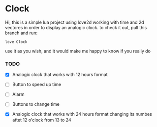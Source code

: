 # Clock

Hi, this is a simple lua project using love2d working with time and 2d vectores in order to display an analogic clock.
to check it out, pull this branch and run:

```love Clock```

use it as you wish, and it would make me happy to know if you really do


### TODO
- [x] Analogic clock that works with 12 hours format
- [ ] Button to speed up time
- [ ] Alarm
- [ ] Buttons to change time
- [x] Analogic clock that works with 24 hours format changing its numbes aftet 12 o'clock from 13 to 24

